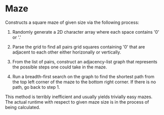 # Maze

Constructs a square maze of given size via the following process:

1. Randomly generate a 2D character array where each space contains '0' or '.'

2. Parse the grid to find all pairs grid squares containing '0' that are adjacent to each other either horizonally or vertically.  

3. From the list of pairs, construct an adjacency-list graph that represents the possible steps one could take in the maze. 

4. Run a breadth-first search on the graph to find the shortest path from the top left corner of the maze to the bottom right corner. If there is no path, go back to step 1. 

This method is terribly inefficient and usually yields trivially easy mazes. The actual runtime with respect to given maze size is in the process of being calculated. 
